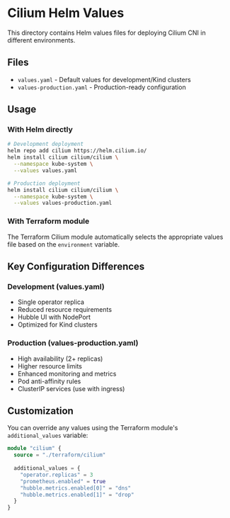 # Cilium Helm Values

This directory contains Helm values files for deploying Cilium CNI in different environments.

## Files

- `values.yaml` - Default values for development/Kind clusters
- `values-production.yaml` - Production-ready configuration

## Usage

### With Helm directly

```bash
# Development deployment
helm repo add cilium https://helm.cilium.io/
helm install cilium cilium/cilium \
  --namespace kube-system \
  --values values.yaml

# Production deployment  
helm install cilium cilium/cilium \
  --namespace kube-system \
  --values values-production.yaml
```

### With Terraform module

The Terraform Cilium module automatically selects the appropriate values file based on the `environment` variable.

## Key Configuration Differences

### Development (values.yaml)
- Single operator replica
- Reduced resource requirements
- Hubble UI with NodePort
- Optimized for Kind clusters

### Production (values-production.yaml)
- High availability (2+ replicas)
- Higher resource limits
- Enhanced monitoring and metrics
- Pod anti-affinity rules
- ClusterIP services (use with ingress)

## Customization

You can override any values using the Terraform module's `additional_values` variable:

```terraform
module "cilium" {
  source = "./terraform/cilium"
  
  additional_values = {
    "operator.replicas" = 3
    "prometheus.enabled" = true
    "hubble.metrics.enabled[0]" = "dns"
    "hubble.metrics.enabled[1]" = "drop"
  }
}
```
